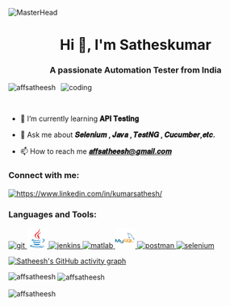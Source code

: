 ![MasterHead](https://blogger.googleusercontent.com/img/b/R29vZ2xl/AVvXsEh0c3WyFzJ4huTq73TnmwkXHooS6ua43NHMWKvM_0rso0InyePfI0AhzWdAqgshBH581hxXT5HLVMxH5RfEL3N79Gdpscbix7zH8OT3ULOSncUOY1HikD8UAOwdg1nP_gzCa-0f0e6N3ILBOEj1UtE7i2d4zPSkpaZ5vNVsw77ofTl_h5Ym5BU1yYN6/w2633-h402/ezgif.com-gif-maker.gif)
<h1 align="center">Hi 👋, I'm Satheskumar</h1>
<h3 align="center">A passionate Automation Tester from India</h3>
<img align="right" alt="coding" width="400"src="https://mudrainfotec.com/static/media/testing.4e35d41a.gif">

<p align="left"> <img src="https://komarev.com/ghpvc/?username=affsatheesh&label=Profile%20views&color=0e75b6&style=flat" alt="affsatheesh" /> </p>

<p align="left"> <a href="https://twitter.com/" target="blank"><img src="https://img.shields.io/twitter/follow/?logo=twitter&style=for-the-badge" alt="" /></a> </p>

- 🌱 I’m currently learning **𝐀𝐏𝐈 𝐓𝐞𝐬𝐭𝐢𝐧𝐠**

- 💬 Ask me about **𝑺𝒆𝒍𝒆𝒏𝒊𝒖𝒎 , 𝑱𝒂𝒗𝒂 , 𝑻𝒆𝒔𝒕𝑵𝑮 , 𝑪𝒖𝒄𝒖𝒎𝒃𝒆𝒓,𝒆𝒕𝒄.**

- 📫 How to reach me **𝒂𝒇𝒇𝒔𝒂𝒕𝒉𝒆𝒆𝒔𝒉@𝒈𝒎𝒂𝒊𝒍.𝒄𝒐𝒎**

<h3 align="left">Connect with me:</h3>
<p align="left">
<a href="https://linkedin.com/in/https://www.linkedin.com/in/kumarsathesh/" target="blank"><img align="center" src="https://raw.githubusercontent.com/rahuldkjain/github-profile-readme-generator/master/src/images/icons/Social/linked-in-alt.svg" alt="https://www.linkedin.com/in/kumarsathesh/" height="30" width="40" /></a>
</p>

<h3 align="left">Languages and Tools:</h3>
<p align="left"> <a href="https://git-scm.com/" target="_blank" rel="noreferrer"> <img src="https://www.vectorlogo.zone/logos/git-scm/git-scm-icon.svg" alt="git" width="40" height="40"/> </a> <a href="https://www.java.com" target="_blank" rel="noreferrer"> <img src="https://raw.githubusercontent.com/devicons/devicon/master/icons/java/java-original.svg" alt="java" width="40" height="40"/> </a> <a href="https://www.jenkins.io" target="_blank" rel="noreferrer"> <img src="https://www.vectorlogo.zone/logos/jenkins/jenkins-icon.svg" alt="jenkins" width="40" height="40"/> </a> <a href="https://www.mathworks.com/" target="_blank" rel="noreferrer"> <img src="https://upload.wikimedia.org/wikipedia/commons/2/21/Matlab_Logo.png" alt="matlab" width="40" height="40"/> </a> <a href="https://www.mysql.com/" target="_blank" rel="noreferrer"> <img src="https://raw.githubusercontent.com/devicons/devicon/master/icons/mysql/mysql-original-wordmark.svg" alt="mysql" width="40" height="40"/> </a> <a href="https://postman.com" target="_blank" rel="noreferrer"> <img src="https://www.vectorlogo.zone/logos/getpostman/getpostman-icon.svg" alt="postman" width="40" height="40"/> </a> <a href="https://www.selenium.dev" target="_blank" rel="noreferrer"> <img src="https://raw.githubusercontent.com/detain/svg-logos/780f25886640cef088af994181646db2f6b1a3f8/svg/selenium-logo.svg" alt="selenium" width="40" height="40"/> </a> </p>

[![Satheesh's GitHub activity graph](https://activity-graph.herokuapp.com/graph?username=affsatheesh&&theme=xcode)](https://github.com/affsatheesh)

<p><img align="left" src="https://github-readme-stats.vercel.app/api/top-langs?username=affsatheesh&show_icons=true&locale=en&layout=compact" alt="affsatheesh" /></p>

<p>&nbsp;<img align="center" src="https://github-readme-stats.vercel.app/api?username=affsatheesh&show_icons=true&locale=en" alt="affsatheesh" /></p>

<p><img align="center" src="https://github-readme-streak-stats.herokuapp.com/?user=affsatheesh&" alt="affsatheesh" /></p>
